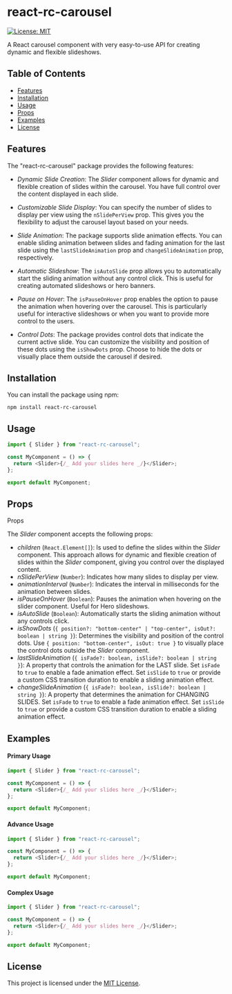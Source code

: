# react-rc-carousel

[![License: MIT](https://img.shields.io/badge/License-MIT-yellow.svg)](https://opensource.org/licenses/MIT)

A React carousel component with very easy-to-use API for creating dynamic and flexible slideshows.

## Table of Contents

- [Features](#features)
- [Installation](#installation)
- [Usage](#usage)
- [Props](#props)
- [Examples](#examples)
- [License](#license)

## Features

The "react-rc-carousel" package provides the following features:

- _Dynamic Slide Creation_: The _Slider_ component allows for dynamic and flexible creation of slides within the carousel. You have full control over the content displayed in each slide.

- _Customizable Slide Display_: You can specify the number of slides to display per view using the `nSlidePerView` prop. This gives you the flexibility to adjust the carousel layout based on your needs.

- _Slide Animation_: The package supports slide animation effects. You can enable sliding animation between slides and fading animation for the last slide using the `lastSlideAnimation` prop and `changeSlideAnimation` prop, respectively.

- _Automatic Slideshow_: The `isAutoSlide` prop allows you to automatically start the sliding animation without any control click. This is useful for creating automated slideshows or hero banners.

- _Pause on Hover_: The `isPauseOnHover` prop enables the option to pause the animation when hovering over the carousel. This is particularly useful for interactive slideshows or when you want to provide more control to the users.

- _Control Dots_: The package provides control dots that indicate the current active slide. You can customize the visibility and position of these dots using the `isShowDots` prop. Choose to hide the dots or visually place them outside the carousel if desired.

## Installation

You can install the package using npm:

```shell
npm install react-rc-carousel
```

## Usage

```javascript
import { Slider } from "react-rc-carousel";

const MyComponent = () => {
  return <Slider>{/_ Add your slides here _/}</Slider>;
};

export default MyComponent;
```

## Props

Props

The _Slider_ component accepts the following props:

- _children_ (`React.Element[]`): Is used to define the slides within the _Slider_ component. This approach allows for dynamic and flexible creation of slides within the _Slider_ component, giving you control over the displayed content.
- _nSlidePerView_ (`Number`): Indicates how many slides to display per view.
- _animationInterval_ (`Number`): Indicates the interval in milliseconds for the animation between slides.
- _isPauseOnHover_ (`Boolean`): Pauses the animation when hovering on the slider component. Useful for Hero slideshows.
- _isAutoSlide_ (`Boolean`): Automatically starts the sliding animation without any controls click.
- _isShowDots_ (`{ position?: "bottom-center" | "top-center", isOut?: boolean | string }`): Determines the visibility and position of the control dots. Use `{ position: "bottom-center", isOut: true }` to visually place the control dots outside the _Slider_ component.
- _lastSlideAnimation_ (`{ isFade?: boolean, isSlide?: boolean | string }`): A property that controls the animation for the LAST slide. Set `isFade` to `true` to enable a fade animation effect. Set `isSlide` to `true` or provide a custom CSS transition duration to enable a sliding animation effect.
- _changeSlideAnimation_ (`{ isFade?: boolean, isSlide?: boolean | string }`): A property that determines the animation for CHANGING SLIDES. Set `isFade` to `true` to enable a fade animation effect. Set `isSlide` to `true` or provide a custom CSS transition duration to enable a sliding animation effect.

## Examples

#### Primary Usage

```javascript
import { Slider } from "react-rc-carousel";

const MyComponent = () => {
  return <Slider>{/_ Add your slides here _/}</Slider>;
};

export default MyComponent;
```

#### Advance Usage

```javascript
import { Slider } from "react-rc-carousel";

const MyComponent = () => {
  return <Slider>{/_ Add your slides here _/}</Slider>;
};

export default MyComponent;
```

#### Complex Usage

```javascript
import { Slider } from "react-rc-carousel";

const MyComponent = () => {
  return <Slider>{/_ Add your slides here _/}</Slider>;
};

export default MyComponent;
```

## License

This project is licensed under the [MIT License](https://opensource.org/licenses/MIT).

```

```
